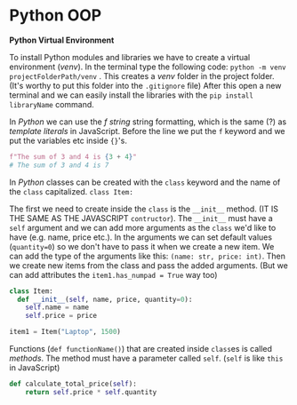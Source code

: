<h1>Python OOP</h1>

**Python Virtual Environment**

To install Python modules and libraries we have to create a virtual environment (*venv*). In the terminal type the following code: `python -m venv projectFolderPath/venv` . This creates a *venv* folder in the project folder. (It's worthy to put this folder into the `.gitignore` file) After this open a new terminal and we can easily install the libraries with the `pip install libraryName` command.

In *Python* we can use the *f string* string formatting, which is the same (?) as *template literals* in JavaScript. Before the line we put the `f` keyword and we put the variables etc inside `{}`'s.
```py
f"The sum of 3 and 4 is {3 + 4}"
# The sum of 3 and 4 is 7
```

In *Python* classes can be created with the `class` keyword and the name of the `class` capitalized.
`class Item:`

The first we need to create inside the `class` is the `__init__` method. (IT IS THE SAME AS THE JAVASCRIPT `contructor`). The `__init__` must have a `self` argument and we can add more arguments as the `class` we'd like to have (e.g. name, price etc.). In the arguments we can set default values (`quantity=0`) so we don't have to pass it when we create a new item. We can add the type of the arguments like this: `(name: str, price: int)`. Then we create new items from the class and pass the added arguments. (But we can add attributes the `item1.has_numpad = True` way too)
```py
class Item:
  def __init__(self, name, price, quantity=0):
    self.name = name
    self.price = price

item1 = Item("Laptop", 1500)
```

Functions (`def functionName()`) that are created inside `class`es is called *methods*. The method must have a parameter called `self`. (`self` is like `this` in JavaScript)
```py
def calculate_total_price(self):
    return self.price * self.quantity
```